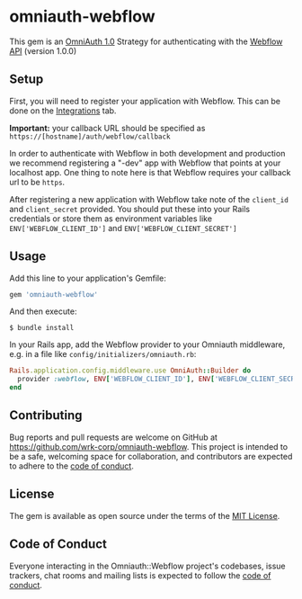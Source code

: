 # omniauth-webflow

This gem is an [OmniAuth 1.0](https://github.com/omniauth/omniauth) Strategy for authenticating with the [Webflow API](https://developers.webflow.com/) (version 1.0.0)

## Setup

First, you will need to register your application with Webflow. This can be done on the [Integrations](https://webflow.com/dashboard/account/integrations) tab.

**Important:** your callback URL should be specified as `https://[hostname]/auth/webflow/callback`

In order to authenticate with Webflow in both development and production we recommend registering a "-dev" app with Webflow that points at your localhost app. One thing to note here is that Webflow requires your callback url to be `https`.

After registering a new application with Webflow take note of the `client_id` and `client_secret` provided. You should put these into your Rails credentials or store them as environment variables like `ENV['WEBFLOW_CLIENT_ID']` and `ENV['WEBFLOW_CLIENT_SECRET']`

## Usage

Add this line to your application's Gemfile:

```ruby
gem 'omniauth-webflow'
```

And then execute:

    $ bundle install

In your Rails app, add the Webflow provider to your Omniauth middleware, e.g. in a file like `config/initializers/omniauth.rb`:

```ruby
Rails.application.config.middleware.use OmniAuth::Builder do
  provider :webflow, ENV['WEBFLOW_CLIENT_ID'], ENV['WEBFLOW_CLIENT_SECRET']
end
```

## Contributing

Bug reports and pull requests are welcome on GitHub at https://github.com/wrk-corp/omniauth-webflow. This project is intended to be a safe, welcoming space for collaboration, and contributors are expected to adhere to the [code of conduct](https://github.com/wrk-corp/omniauth-webflow/blob/master/CODE_OF_CONDUCT.md).

## License

The gem is available as open source under the terms of the [MIT License](https://opensource.org/licenses/MIT).

## Code of Conduct

Everyone interacting in the Omniauth::Webflow project's codebases, issue trackers, chat rooms and mailing lists is expected to follow the [code of conduct](https://github.com/wrk-corp/omniauth-webflow/blob/master/CODE_OF_CONDUCT.md).
